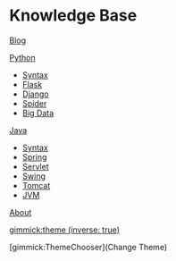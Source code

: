 # Knowledge Base

[Blog](https://joway.wang)


[Python]()

  * [Syntax](python/syntax.md)
  * [Flask](python/flask.md)
  * [Django](python/django.md)
  * [Spider](python/spider.md)
  * [Big Data](python/bigdata.md)

[Java]()

  * [Syntax](java/syntax.md)
  * [Spring](java/spring.md)
  * [Servlet](java/servlet.md)
  * [Swing](java/swing.md)
  * [Tomcat](java/tomcat.md)
  * [JVM](java/jvm.md)


[About](index.md)

[gimmick:theme (inverse: true)](flatly)

[gimmick:ThemeChooser](Change Theme)


<!-- counter pixel for counting visitors -->
<!-- <img src="http://stats.markdown.io/mdwiki_info.gif" style="display:none;"/> -->

<script async defer src="//hypothes.is/embed.js"></script>


<!-- 谷歌分析 -->
<script>
  (function(i,s,o,g,r,a,m){i['GoogleAnalyticsObject']=r;i[r]=i[r]||function(){
  (i[r].q=i[r].q||[]).push(arguments)},i[r].l=1*new Date();a=s.createElement(o),
  m=s.getElementsByTagName(o)[0];a.async=1;a.src=g;m.parentNode.insertBefore(a,m)
  })(window,document,'script','//www.google-analytics.com/analytics.js','ga');

  ga('create', 'UA-53624533-1', 'auto');
  ga('send', 'pageview');

</script>



